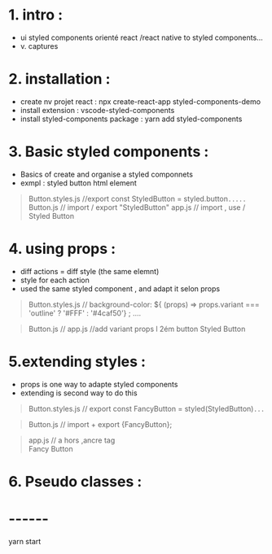 # 1. intro : 
+ ui styled components orienté react /react native to styled components...
+ v. captures

# 2. installation :
+ create nv projet react : npx create-react-app styled-components-demo 
+ install extension : vscode-styled-components
+ install styled-components package : yarn add styled-components


# 3. Basic styled components :
+ Basics of create and organise a styled componnets
+ exmpl : styled button html element

> Button.styles.js //export const StyledButton = styled.button`.....`
> Button.js // import / export "StyledButton"
> app.js // import , use / <StyledButton>Styled Button</StyledButton>

# 4. using props :
+ diff actions = diff style (the same elemnt)
+ style for each action 
+ used the same styled component , and adapt it selon props

> Button.styles.js //
  background-color: ${ (props) => 
    props.variant === 'outline' ? '#FFF' : '#4caf50'} ;
    ....

> Button.js // 
> app.js //add variant props l 2ém button
       <StyledButton variant='outline'>Styled Button</StyledButton>


# 5.extending styles :
+ props is one way to adapte styled components
+ extending is second way to do this
 
> Button.styles.js //
  export const FancyButton = styled(StyledButton)`
  ...
`

> Button.js // import + export {FancyButton};

> app.js // a hors ,ancre tag    
<FancyButton as='a' >Fancy Button</FancyButton>

# 6. Pseudo classes :

# ------
yarn start